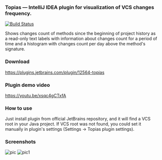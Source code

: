 ### Topias &mdash; IntelliJ IDEA plugin for visualization of VCS changes frequency.

[![Build Status](https://travis-ci.org/ml-in-programming/topias.svg?branch=master)](https://travis-ci.org/ml-in-programming/topias)

Shows changes count of methods since the beginning of project history as a read-only text labels with information about changes count for a period of time and a histogram with changes count per day above the method's signature.

### Download 
https://plugins.jetbrains.com/plugin/12564-topias

### Plugin demo video
https://youtu.be/xsqc4gCTxfA

### How to use
Just install plugin from official JetBrains repository, and it will find a VCS root in your Java project. If VCS root was not found, you could set it manually in plugin's settings (Settings -> Topias plugin settings).

### Screenshots
![pic](https://i.imgur.com/2NklP9J.png)
![pic1](https://i.imgur.com/1Og2nWO.png)
